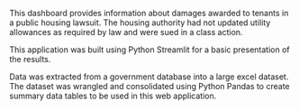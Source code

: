 This dashboard provides information about damages awarded to tenants in a public housing lawsuit. The housing
authority had not updated utility allowances as required by law and were sued in a class action.

This application was built using Python Streamlit for a basic presentation of the results.

Data was extracted from a government database into a large excel dataset.  The dataset was
wrangled and consolidated using Python Pandas to create summary data tables to be used in this web
application.
